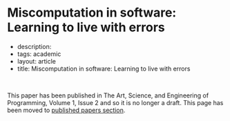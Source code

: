 # Miscomputation in software: Learning to live with errors

 - description: 
 - tags: academic
 - layout: article
 - title: Miscomputation in software: Learning to live with errors

<br />

This paper has been published in The Art, Science, and Engineering of Programming, Volume 1, Issue 2 
and so it is no longer a draft. This page has been moved to [published papers section](../../papers/failures/).
